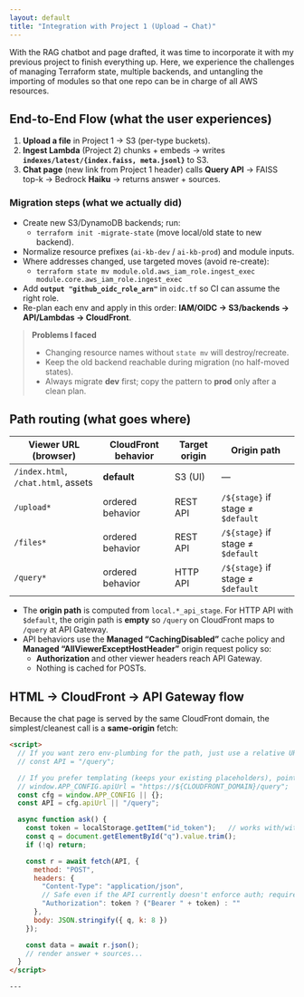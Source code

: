 ```yaml
---
layout: default
title: "Integration with Project 1 (Upload → Chat)"
---
```


With the RAG chatbot and page drafted, it was time to incorporate it with my previous project to finish everything up. Here, we experience the challenges of managing Terraform state, multiple backends, and untangling the importing of modules so that one repo can be in charge of all AWS resources. 

## End-to-End Flow (what the user experiences)
1. **Upload a file** in Project 1 → S3 (per-type buckets).  
2. **Ingest Lambda** (Project 2) chunks + embeds → writes **`indexes/latest/{index.faiss, meta.jsonl}`** to S3.  
3. **Chat page** (new link from Project 1 header) calls **Query API** → FAISS top-k → Bedrock **Haiku** → returns answer + sources.

### Migration steps (what we actually did)
- Create new S3/DynamoDB backends; run:
  - `terraform init -migrate-state` (move local/old state to new backend).
- Normalize resource prefixes (`ai-kb-dev` / `ai-kb-prod`) and module inputs.
- Where addresses changed, use targeted moves (avoid re-create):  
  - `terraform state mv module.old.aws_iam_role.ingest_exec module.core.aws_iam_role.ingest_exec`
- Add **`output "github_oidc_role_arn"`** in `oidc.tf` so CI can assume the right role.  
- Re-plan each env and apply in this order: **IAM/OIDC → S3/backends → API/Lambdas → CloudFront**.

> **Problems I faced**
> - Changing resource names without `state mv` will destroy/recreate.  
> - Keep the old backend reachable during migration (no half-moved states).  
> - Always migrate **dev** first; copy the pattern to **prod** only after a clean plan.

## Path routing (what goes where)

| Viewer URL (browser) | CloudFront behavior | Target origin | Origin path |
|---|---|---|---|
| `/index.html`, `/chat.html`, assets | **default** | S3 (UI) | — |
| `/upload*` | ordered behavior | REST API | `/${stage}` if stage ≠ `$default` |
| `/files*`  | ordered behavior | REST API | `/${stage}` if stage ≠ `$default` |
| `/query*`  | ordered behavior | HTTP API | `/${stage}` if stage ≠ `$default` |

- The **origin path** is computed from `local.*_api_stage`. For HTTP API with `$default`, the origin path is **empty** so `/query` on CloudFront maps to `/query` at API Gateway.
- API behaviors use the **Managed “CachingDisabled”** cache policy and **Managed “AllViewerExceptHostHeader”** origin request policy so:
  - **Authorization** and other viewer headers reach API Gateway.
  - Nothing is cached for POSTs.

## HTML → CloudFront → API Gateway flow
Because the chat page is served by the same CloudFront domain, the simplest/cleanest call is a **same-origin** fetch:

```html
<script>
  // If you want zero env-plumbing for the path, just use a relative URL:
  // const API = "/query";

  // If you prefer templating (keeps your existing placeholders), point to CF + /query:
  // window.APP_CONFIG.apiUrl = "https://${CLOUDFRONT_DOMAIN}/query";
  const cfg = window.APP_CONFIG || {};
  const API = cfg.apiUrl || "/query";

  async function ask() {
    const token = localStorage.getItem("id_token");   // works with/without authorizer
    const q = document.getElementById("q").value.trim();
    if (!q) return;

    const r = await fetch(API, {
      method: "POST",
      headers: {
        "Content-Type": "application/json",
        // Safe even if the API currently doesn't enforce auth; required once you add a JWT authorizer
        "Authorization": token ? ("Bearer " + token) : ""
      },
      body: JSON.stringify({ q, k: 8 })
    });

    const data = await r.json();
    // render answer + sources...
  }
</script>

---
